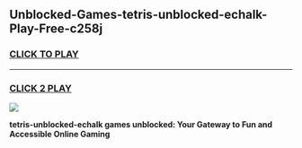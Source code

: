 
## Unblocked-Games-tetris-unblocked-echalk-Play-Free-c258j
<h3>
<a href="https://premium76.site?title=tetris-unblocked-echalk&ref=21A">CLICK TO PLAY</a></h3>
<hr>

<h3>
<a href="https://premium76.site?title=tetris-unblocked-echalk&ref=21A">CLICK 2 PLAY</a>
  
</h3>

<a href="https://premium76.site?title=tetris-unblocked-echalk&ref=21A"><img src="https://clearcache.store/games.png"></a>


**tetris-unblocked-echalk games unblocked: Your Gateway to Fun and Accessible Online Gaming**
